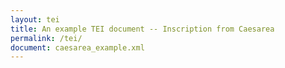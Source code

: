 ```yaml
---
layout: tei
title: An example TEI document -- Inscription from Caesarea
permalink: /tei/
document: caesarea_example.xml
---
```

